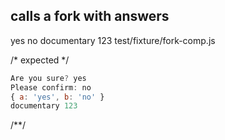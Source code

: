 ## calls a fork with answers
<fork lang="js">
  <answer regex="Are you sure">yes</answer>
  <answer regex="Please confirm">no</answer>
  <answer stderr regex="STDERR">documentary 123</answer>
  test/fixture/fork-comp.js
</fork>

/* expected */
```js
Are you sure? yes
Please confirm: no
{ a: 'yes', b: 'no' }
documentary 123
```
/**/
